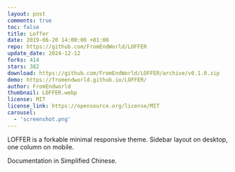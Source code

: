 ```yaml
---
layout: post
comments: true
toc: false
title: Loffer
date: 2019-06-20 14:00:00 +01:00
repo: https://github.com/FromEndWorld/LOFFER
update_date: 2024-12-12
forks: 414
stars: 382
download: https://github.com/FromEndWorld/LOFFER/archive/v0.1.0.zip
demo: https://fromendworld.github.io/LOFFER/
author: FromEndworld
thumbnail: LOFFER.webp
license: MIT
license_link: https://opensource.org/license/MIT
carousel:
  - 'screenshot.png'
---
```


LOFFER is a forkable minimal responsive theme. Sidebar layout on desktop, one column on mobile.

Documentation in Simplified Chinese.
